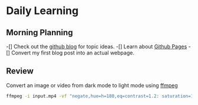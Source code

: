 # Daily Learning
## Morning Planning
-[] Check out the [github blog](https://github.blog/) for topic ideas.
-[] Learn about [Github Pages](https://skills.github.com/#first-day-on-github)
-[] Convert my first blog post into an actual webpage.
## Review 
Convert an image or video from dark mode to light mode using [ffmpeg](https://www.ffmpeg.org)
```bash
ffmpeg -i input.mp4 -vf "negate,hue=h=180,eq=contrast=1.2: saturation=1.1" output.mp4
